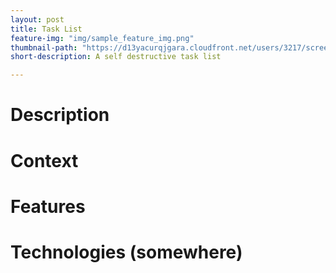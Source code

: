```yaml
---
layout: post
title: Task List
feature-img: "img/sample_feature_img.png"
thumbnail-path: "https://d13yacurqjgara.cloudfront.net/users/3217/screenshots/1686132/webflow_landingpage_1x.jpg"
short-description: A self destructive task list

---
```


# Description

# Context

# Features

# Technologies (somewhere)
